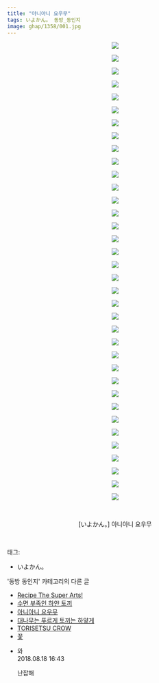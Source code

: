 ```yaml
---
title: "아니아니 요우무"
tags: いよかん。 동방_동인지
image: ghap/1358/001.jpg
---
```

<div class="article">
<p style="text-align: center; clear: none; float: none;"><img src="{{ site.nasurl }}/ghap/1358/001.jpg"/></p>
<p style="text-align: center; clear: none; float: none;"><img src="{{ site.nasurl }}/ghap/1358/002.jpg"/></p>
<p style="text-align: center; clear: none; float: none;"><img src="{{ site.nasurl }}/ghap/1358/003.jpg"/></p>
<p style="text-align: center; clear: none; float: none;"><img src="{{ site.nasurl }}/ghap/1358/004.jpg"/></p>
<p style="text-align: center; clear: none; float: none;"><img src="{{ site.nasurl }}/ghap/1358/005.jpg"/></p>
<p style="text-align: center; clear: none; float: none;"><img src="{{ site.nasurl }}/ghap/1358/006.jpg"/></p>
<p style="text-align: center; clear: none; float: none;"><img src="{{ site.nasurl }}/ghap/1358/007.jpg"/></p>
<p style="text-align: center; clear: none; float: none;"><img src="{{ site.nasurl }}/ghap/1358/008.jpg"/></p>
<p style="text-align: center; clear: none; float: none;"><img src="{{ site.nasurl }}/ghap/1358/009.jpg"/></p>
<p style="text-align: center; clear: none; float: none;"><img src="{{ site.nasurl }}/ghap/1358/010.jpg"/></p>
<p style="text-align: center; clear: none; float: none;"><img src="{{ site.nasurl }}/ghap/1358/011.jpg"/></p>
<p style="text-align: center; clear: none; float: none;"><img src="{{ site.nasurl }}/ghap/1358/012.jpg"/></p>
<p style="text-align: center; clear: none; float: none;"><img src="{{ site.nasurl }}/ghap/1358/013.jpg"/></p>
<p style="text-align: center; clear: none; float: none;"><img src="{{ site.nasurl }}/ghap/1358/014.jpg"/></p>
<p style="text-align: center; clear: none; float: none;"><img src="{{ site.nasurl }}/ghap/1358/015.jpg"/></p>
<p style="text-align: center; clear: none; float: none;"><img src="{{ site.nasurl }}/ghap/1358/016.jpg"/></p>
<p style="text-align: center; clear: none; float: none;"><img src="{{ site.nasurl }}/ghap/1358/017.jpg"/></p>
<p style="text-align: center; clear: none; float: none;"><img src="{{ site.nasurl }}/ghap/1358/018.jpg"/></p>
<p style="text-align: center; clear: none; float: none;"><img src="{{ site.nasurl }}/ghap/1358/019.jpg"/></p>
<p style="text-align: center; clear: none; float: none;"><img src="{{ site.nasurl }}/ghap/1358/020.jpg"/></p>
<p style="text-align: center; clear: none; float: none;"><img src="{{ site.nasurl }}/ghap/1358/021.jpg"/></p>
<p style="text-align: center; clear: none; float: none;"><img src="{{ site.nasurl }}/ghap/1358/022.jpg"/></p>
<p style="text-align: center; clear: none; float: none;"><img src="{{ site.nasurl }}/ghap/1358/023.jpg"/></p>
<p style="text-align: center; clear: none; float: none;"><img src="{{ site.nasurl }}/ghap/1358/024.jpg"/></p>
<p style="text-align: center; clear: none; float: none;"><img src="{{ site.nasurl }}/ghap/1358/025.jpg"/></p>
<p style="text-align: center; clear: none; float: none;"><img src="{{ site.nasurl }}/ghap/1358/026.jpg"/></p>
<p style="text-align: center; clear: none; float: none;"><img src="{{ site.nasurl }}/ghap/1358/027.jpg"/></p>
<p style="text-align: center; clear: none; float: none;"><img src="{{ site.nasurl }}/ghap/1358/028.jpg"/></p>
<p style="text-align: center; clear: none; float: none;"><img src="{{ site.nasurl }}/ghap/1358/029.jpg"/></p>
<p style="text-align: center; clear: none; float: none;"><img src="{{ site.nasurl }}/ghap/1358/030.jpg"/></p>
<p style="text-align: center; clear: none; float: none;"><img src="{{ site.nasurl }}/ghap/1358/031.jpg"/></p>
<p style="text-align: center; clear: none; float: none;"><img src="{{ site.nasurl }}/ghap/1358/032.jpg"/></p>
<p style="text-align: center; clear: none; float: none;"><img src="{{ site.nasurl }}/ghap/1358/033.jpg"/></p>
<p style="text-align: center; clear: none; float: none;"><img src="{{ site.nasurl }}/ghap/1358/034.jpg"/></p>
<p style="text-align: center; clear: none; float: none;"><img src="{{ site.nasurl }}/ghap/1358/035.jpg"/></p>
<p style="text-align: center; clear: none; float: none;"><img src="{{ site.nasurl }}/ghap/1358/036.jpg"/></p>
<p style="text-align: center; clear: none; float: none;"><br/></p>
<p style="text-align: center; clear: none; float: none;">[いよかん。] 아니아니 요우무</p>
<p><br/></p>
</div><div class="tagTrail">
<p>태그: </p>
<ul>
<li>いよかん。</li>
</ul>
</div><div class="another">
<p>'동방 동인지' 카테고리의 다른 글</p>
<ul>
<li><a href="/2016-08-05-ghap_1360">Recipe The Super Arts!</a></li>
<li><a href="/2016-08-05-ghap_1359">수면 부족인 하얀 토끼</a></li>
<li><a href="/2016-08-05-ghap_1358">아니아니 요우무</a></li>
<li><a href="/2016-08-05-ghap_1357">대나무는 푸르게 토끼는 하얗게</a></li>
<li><a href="/2016-08-05-ghap_1356">TORISETSU CROW</a></li>
<li><a href="/2016-08-05-ghap_1355">꽃</a></li>
</ul>
</div><div class="cb_module cb_fluid">
<div class="cb_wrt cb_profile">
<div class="comment">
<ul>
<li class="cb_thumb_off" id="comment15311523">
<div class="cb_comment_area">
<div class="cb_info_area">
<div class="cb_section">
<span class="cb_nick_name">와</span>
</div>
<div class="cb_section">
<span class="cb_date">2018.08.18 16:43 </span>
</div>
</div>
<div class="cb_dsc_comment">
<p class="cb_dsc">
											난잡해
										</p>
</div>
</div></li>
</ul>
</div>
</div><!-- commentList close -->
</div>